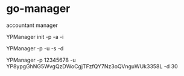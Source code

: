 # go-manager
accountant manager

YPManager init -p <PASSWORD> -a <BOOTNODEID> -i <BOOTNODEIP>

YPManager -p <PASSWORD> -u <USERADRESS> -s <LICENSESTARTDAY> -d <LICENSEDURATIONINDAYS>

YPManager -p 12345678 -u YP8ypgGhNG5WvgQzDWoCgjTFzfQY7Nz3oQVnguWUk3358L -d 30